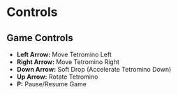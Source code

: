 # Controls

## Game Controls

- **Left Arrow:** Move Tetromino Left
- **Right Arrow:** Move Tetromino Right
- **Down Arrow:** Soft Drop (Accelerate Tetromino Down)
- **Up Arrow:** Rotate Tetromino
- **P:** Pause/Resume Game